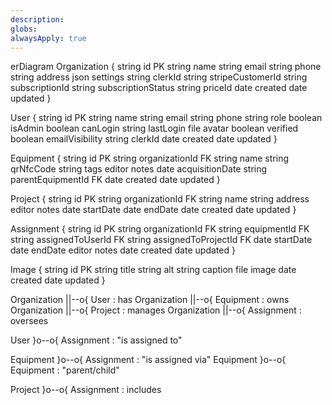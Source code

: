```yaml
---
description: 
globs: 
alwaysApply: true
---
```

erDiagram
Organization {
    string id PK
    string name
    string email
    string phone
    string address
    json settings
    string clerkId
    string stripeCustomerId
    string subscriptionId
    string subscriptionStatus
    string priceId
    date created
    date updated
}

User {
    string id PK
    string name
    string email
    string phone
    string role
    boolean isAdmin
    boolean canLogin
    string lastLogin
    file avatar
    boolean verified
    boolean emailVisibility
    string clerkId
    date created
    date updated
}

Equipment {
    string id PK
    string organizationId FK
    string name
    string qrNfcCode
    string tags
    editor notes
    date acquisitionDate
    string parentEquipmentId FK
    date created
    date updated
}

Project {
    string id PK
    string organizationId FK
    string name
    string address
    editor notes
    date startDate
    date endDate
    date created
    date updated
}

Assignment {
    string id PK
    string organizationId FK
    string equipmentId FK
    string assignedToUserId FK
    string assignedToProjectId FK
    date startDate
    date endDate
    editor notes
    date created
    date updated
}

Image {
    string id PK
    string title
    string alt
    string caption
    file image
    date created
    date updated
}

Organization ||--o{ User : has
Organization ||--o{ Equipment : owns
Organization ||--o{ Project : manages
Organization ||--o{ Assignment : oversees

User }o--o{ Assignment : "is assigned to"

Equipment }o--o{ Assignment : "is assigned via"
Equipment }o--o{ Equipment : "parent/child"

Project }o--o{ Assignment : includes
